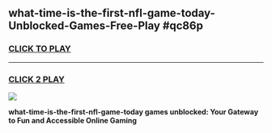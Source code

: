 
## what-time-is-the-first-nfl-game-today-Unblocked-Games-Free-Play #qc86p
<h3>
<a href="https://us.freeplayer.one?title=what-time-is-the-first-nfl-game-today&ref=9M">CLICK TO PLAY</a></h3>
<hr>

<h3>
<a href="https://us.freeplayer.one?title=what-time-is-the-first-nfl-game-today&ref=9M">CLICK 2 PLAY</a>
  
</h3>

<a href="https://us.freeplayer.one?title=what-time-is-the-first-nfl-game-today&ref=9M"><img src="https://clearcache.store/games.png"></a>


**what-time-is-the-first-nfl-game-today games unblocked: Your Gateway to Fun and Accessible Online Gaming**
